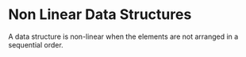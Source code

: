 # Non Linear Data Structures

A data structure is non-linear when the elements are not arranged in a sequential order.